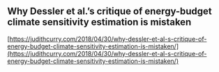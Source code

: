 ## Why Dessler et al.’s critique of energy-budget climate sensitivity estimation is mistaken
  
  [https://judithcurry.com/2018/04/30/why-dessler-et-al-s-critique-of-energy-budget-climate-sensitivity-estimation-is-mistaken/](https://judithcurry.com/2018/04/30/why-dessler-et-al-s-critique-of-energy-budget-climate-sensitivity-estimation-is-mistaken/)